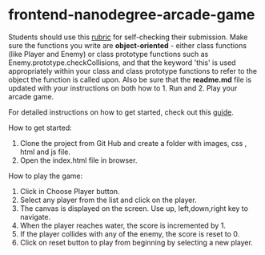 frontend-nanodegree-arcade-game
===============================

Students should use this [rubric](https://review.udacity.com/#!/projects/2696458597/rubric) for self-checking their submission. Make sure the functions you write are **object-oriented** - either class functions (like Player and Enemy) or class prototype functions such as Enemy.prototype.checkCollisions, and that the keyword 'this' is used appropriately within your class and class prototype functions to refer to the object the function is called upon. Also be sure that the **readme.md** file is updated with your instructions on both how to 1. Run and 2. Play your arcade game.

For detailed instructions on how to get started, check out this [guide](https://docs.google.com/document/d/1v01aScPjSWCCWQLIpFqvg3-vXLH2e8_SZQKC8jNO0Dc/pub?embedded=true).

How to get started:
1. Clone the project from Git Hub and create a folder with images, css  , html and js file.
2. Open the index.html file in browser.

How to play the game:
1. Click in Choose Player button.
2. Select any player from the list  and click on the  player.
3. The canvas is displayed on the screen. Use  up, left,down,right key to navigate. 
4. When the player reaches water, the score is incremented by 1.
5. If the player collides with any of the enemy, the score is reset to 0.
6. Click on reset button to play from beginning by selecting a new player.